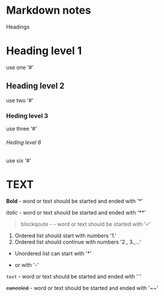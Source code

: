 # Markdown notes

Headings

# Heading level 1
use one '#' 
## Heading level 2
use two '#'
### Heding level 3
use three '#' 
###### Heding level 6
use six '#'

# TEXT
**Bold** - word or text should be started and ended with '*'

*italic* - word or text should be started and ended with '**'

>blockqoute - - word or text should be started with '<'

1. Ordered list should start with numbers '1.'
2. Ordered list should continue with numbers '2., 3.,...'

* Unordered list can start with '*'
- or with '-'

`text` - word or text should be started and ended with '`'

~~canceled~~ - word or text should be started and ended with '~~'

